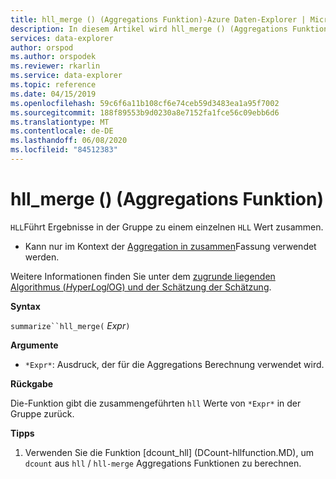 ```yaml
---
title: hll_merge () (Aggregations Funktion)-Azure Daten-Explorer | Microsoft-Dokumentation
description: In diesem Artikel wird hll_merge () (Aggregations Funktion) in Azure Daten-Explorer beschrieben.
services: data-explorer
author: orspod
ms.author: orspodek
ms.reviewer: rkarlin
ms.service: data-explorer
ms.topic: reference
ms.date: 04/15/2019
ms.openlocfilehash: 59c6f6a11b108cf6e74ceb59d3483ea1a95f7002
ms.sourcegitcommit: 188f89553b9d0230a8e7152fa1fce56c09ebb6d6
ms.translationtype: MT
ms.contentlocale: de-DE
ms.lasthandoff: 06/08/2020
ms.locfileid: "84512383"
---
```

# <a name="hll_merge-aggregation-function"></a>hll_merge () (Aggregations Funktion)

`HLL`Führt Ergebnisse in der Gruppe zu einem einzelnen `HLL` Wert zusammen.

* Kann nur im Kontext der [Aggregation in zusammen](summarizeoperator.md)Fassung verwendet werden.

Weitere Informationen finden Sie unter dem [zugrunde liegenden Algorithmus (*H*yper*L*og*l*OG) und der Schätzung der Schätzung](dcount-aggfunction.md#estimation-accuracy).

**Syntax**

`summarize``hll_merge(` *Expr*`)`

**Argumente**

* `*Expr*`: Ausdruck, der für die Aggregations Berechnung verwendet wird.

**Rückgabe**

Die-Funktion gibt die zusammengeführten `hll` Werte von `*Expr*` in der Gruppe zurück.
 
**Tipps**

1) Verwenden Sie die Funktion [dcount_hll] (DCount-hllfunction.MD), um `dcount` aus `hll`  /  `hll-merge` Aggregations Funktionen zu berechnen.
